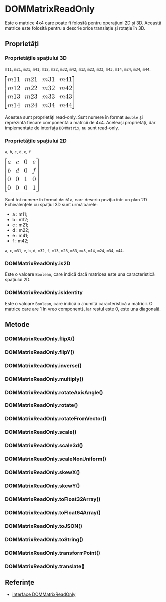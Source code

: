 # DOMMatrixReadOnly

Este o matrice 4x4 care poate fi folosită pentru operațiuni 2D și 3D. Această matrice este folosită pentru a descrie orice translație și rotație în 3D.

## Proprietăți

### Proprietățile spațiului 3D

`m11`, `m21`, `m31`, `m41`, 
`m12`, `m22`, `m32`, `m42`, 
`m13`, `m23`, `m33`, `m43`, 
`m14`, `m24`, `m34`, `m44`.

![Matrice 4x4](4x4matrix.png)

Acestea sunt proprietăți read-only. Sunt numere în format `double` și reprezintă fiecare componentă a matricii de 4x4. Aceleași proprietăți, dar implementate de interfața `DOMMatrix`, nu sunt read-only.

### Proprietățile spațiului 2D

`a`, `b`, `c`, `d`, `e`, `f`

![matrice](matrix.png)

Sunt tot numere în format `double`, care descriu poziția într-un plan 2D. Echivalențele cu spațiul 3D sunt următoarele:

- a : m11;
- b : m12;
- c : m21;
- d : m22;
- e : m41;
- f : m42;

`a`,   `c`,   `m31`, `e`, 
`b`,   `d`,   `m32`, `f`, 
`m13`, `m23`, `m33`, `m43`, 
`m14`, `m24`, `m34`, `m44`.

### DOMMatrixReadOnly.is2D

Este o valoare `Boolean`, care indică dacă matricea este una caracteristică spațiului 2D.

### DOMMatrixReadOnly.isIdentity 

Este o valoare `Boolean`, care indică o anumită caracteristică a matricii. O matrice care are 1 în vreo componentă, iar restul este 0, este una diagonală.

## Metode

### DOMMatrixReadOnly.flipX()

### DOMMatrixReadOnly.flipY()

### DOMMatrixReadOnly.inverse()

### DOMMatrixReadOnly.multiply()

### DOMMatrixReadOnly.rotateAxisAngle()

### DOMMatrixReadOnly.rotate()

### DOMMatrixReadOnly.rotateFromVector()

### DOMMatrixReadOnly.scale()

### DOMMatrixReadOnly.scale3d()

### DOMMatrixReadOnly.scaleNonUniform()

### DOMMatrixReadOnly.skewX()

### DOMMatrixReadOnly.skewY()

### DOMMatrixReadOnly.toFloat32Array()

### DOMMatrixReadOnly.toFloat64Array()

### DOMMatrixReadOnly.toJSON()

### DOMMatrixReadOnly.toString()

### DOMMatrixReadOnly.transformPoint()

### DOMMatrixReadOnly.translate()

## Referințe

- [interface DOMMatrixReadOnly](https://drafts.fxtf.org/geometry/#dommatrixreadonly)
